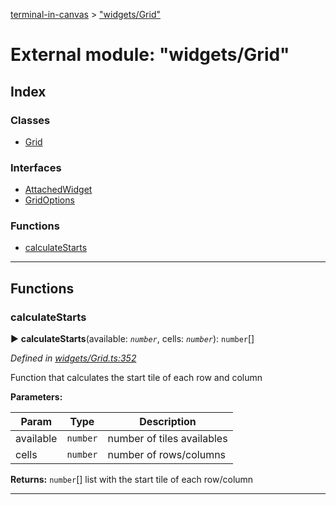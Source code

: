 [terminal-in-canvas](../README.md) > ["widgets/Grid"](../modules/_widgets_grid_.md)



# External module: "widgets/Grid"

## Index

### Classes

* [Grid](../classes/_widgets_grid_.grid.md)


### Interfaces

* [AttachedWidget](../interfaces/_widgets_grid_.attachedwidget.md)
* [GridOptions](../interfaces/_widgets_grid_.gridoptions.md)


### Functions

* [calculateStarts](_widgets_grid_.md#calculatestarts)



---
## Functions
<a id="calculatestarts"></a>

###  calculateStarts

► **calculateStarts**(available: *`number`*, cells: *`number`*): `number`[]



*Defined in [widgets/Grid.ts:352](https://github.com/danikaze/terminal-in-canvas/blob/04a5bae/src/widgets/Grid.ts#L352)*



Function that calculates the start tile of each row and column


**Parameters:**

| Param | Type | Description |
| ------ | ------ | ------ |
| available | `number`   |  number of tiles availables |
| cells | `number`   |  number of rows/columns |





**Returns:** `number`[]
list with the start tile of each row/column






___


